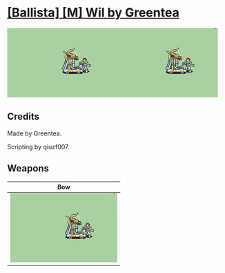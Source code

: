 # [\[Ballista\] \[M\] Wil by Greentea](./)
 

<img src="./5.%20Bow%20(Ballista)/Bow_000.png" alt="[Ballista] [M] Wil by Greentea standing" />

## Credits

Made by Greentea.

Scripting by qiuzf007.

## Weapons
 

|Bow |
|  :---: |
| <img alt="Bow animation" src="./5.%20Bow%20(Ballista)/Bow.gif" /> |

